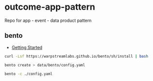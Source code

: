 # outcome-app-pattern
Repo for app - event - data product pattern

## bento

- [Getting Started](https://warpstreamlabs.github.io/bento/docs/guides/getting_started)

```bash
curl -Lsf https://warpstreamlabs.github.io/bento/sh/install | bash
```

```bash
bento create > data/bento/config.yaml
```

```bash
bento -c ./config.yaml
```
